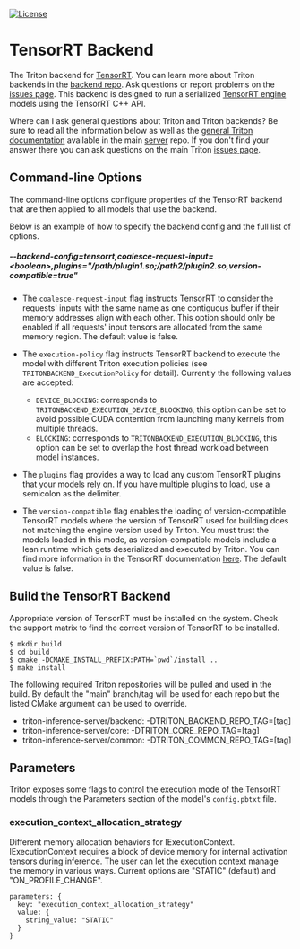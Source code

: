 <!--
# Copyright 2021-2023, NVIDIA CORPORATION & AFFILIATES. All rights reserved.
#
# Redistribution and use in source and binary forms, with or without
# modification, are permitted provided that the following conditions
# are met:
#  * Redistributions of source code must retain the above copyright
#    notice, this list of conditions and the following disclaimer.
#  * Redistributions in binary form must reproduce the above copyright
#    notice, this list of conditions and the following disclaimer in the
#    documentation and/or other materials provided with the distribution.
#  * Neither the name of NVIDIA CORPORATION nor the names of its
#    contributors may be used to endorse or promote products derived
#    from this software without specific prior written permission.
#
# THIS SOFTWARE IS PROVIDED BY THE COPYRIGHT HOLDERS ``AS IS'' AND ANY
# EXPRESS OR IMPLIED WARRANTIES, INCLUDING, BUT NOT LIMITED TO, THE
# IMPLIED WARRANTIES OF MERCHANTABILITY AND FITNESS FOR A PARTICULAR
# PURPOSE ARE DISCLAIMED.  IN NO EVENT SHALL THE COPYRIGHT OWNER OR
# CONTRIBUTORS BE LIABLE FOR ANY DIRECT, INDIRECT, INCIDENTAL, SPECIAL,
# EXEMPLARY, OR CONSEQUENTIAL DAMAGES (INCLUDING, BUT NOT LIMITED TO,
# PROCUREMENT OF SUBSTITUTE GOODS OR SERVICES; LOSS OF USE, DATA, OR
# PROFITS; OR BUSINESS INTERRUPTION) HOWEVER CAUSED AND ON ANY THEORY
# OF LIABILITY, WHETHER IN CONTRACT, STRICT LIABILITY, OR TORT
# (INCLUDING NEGLIGENCE OR OTHERWISE) ARISING IN ANY WAY OUT OF THE USE
# OF THIS SOFTWARE, EVEN IF ADVISED OF THE POSSIBILITY OF SUCH DAMAGE.
-->

[![License](https://img.shields.io/badge/License-BSD3-lightgrey.svg)](https://opensource.org/licenses/BSD-3-Clause)

# TensorRT Backend

The Triton backend for [TensorRT](https://github.com/NVIDIA/TensorRT).
You can learn more about Triton backends in the [backend
repo](https://github.com/triton-inference-server/backend). Ask
questions or report problems on the [issues
page](https://github.com/triton-inference-server/server/issues).
This backend is designed to run a serialized [TensorRT engine](https://docs.nvidia.com/deeplearning/tensorrt/developer-guide/index.html#build_engine_c)
models using the TensorRT C++ API.

Where can I ask general questions about Triton and Triton backends?
Be sure to read all the information below as well as the [general
Triton documentation](https://github.com/triton-inference-server/server#triton-inference-server)
available in the main [server](https://github.com/triton-inference-server/server)
repo. If you don't find your answer there you can ask questions on the
main Triton [issues page](https://github.com/triton-inference-server/server/issues).

## Command-line Options

The command-line options configure properties of the TensorRT
backend that are then applied to all models that use the backend.

Below is an example of how to specify the backend config and the full list of
options.

##### --backend-config=tensorrt,coalesce-request-input=\<boolean\>,plugins="/path/plugin1.so;/path2/plugin2.so,version-compatible=true"

* The `coalesce-request-input` flag instructs TensorRT to consider the requests' inputs with the same name as
one contiguous buffer if their memory addresses align with each other.
This option should only be enabled if all requests' input tensors are allocated
from the same memory region. The default value is false.

* The `execution-policy` flag instructs TensorRT backend to execute the model with
different Triton execution policies (see `TRITONBACKEND_ExecutionPolicy`
for detail). Currently the following values are accepted:
  * `DEVICE_BLOCKING`: corresponds to `TRITONBACKEND_EXECUTION_DEVICE_BLOCKING`,
  this option can be set to avoid possible CUDA contention from launching
  many kernels from multiple threads.
  * `BLOCKING`: corresponds to `TRITONBACKEND_EXECUTION_BLOCKING`, this option
  can be set to overlap the host thread workload between model instances.

* The `plugins` flag provides a way to load any custom TensorRT plugins that your models rely on. If you have
multiple plugins to load, use a semicolon as the delimiter.

* The `version-compatible` flag enables the loading of version-compatible TensorRT models where the version of
TensorRT used for building does not matching the engine version used by Triton. You must trust the models
loaded in this mode, as version-compatible models include a lean runtime which gets deserialized and executed
by Triton. You can find more information in the TensorRT documentation
[here](https://docs.nvidia.com/deeplearning/tensorrt/developer-guide/index.html#version-compat).
The default value is false.



## Build the TensorRT Backend

Appropriate version of TensorRT must be installed on the system. Check the support matrix to find the correct version of TensorRT to be installed.

```
$ mkdir build
$ cd build
$ cmake -DCMAKE_INSTALL_PREFIX:PATH=`pwd`/install ..
$ make install
```

The following required Triton repositories will be pulled and used in
the build. By default the "main" branch/tag will be used for each repo
but the listed CMake argument can be used to override.

* triton-inference-server/backend: -DTRITON_BACKEND_REPO_TAG=[tag]
* triton-inference-server/core: -DTRITON_CORE_REPO_TAG=[tag]
* triton-inference-server/common: -DTRITON_COMMON_REPO_TAG=[tag]

## Parameters

Triton exposes some flags to control the execution mode of the TensorRT models through
the Parameters section of the model's `config.pbtxt` file.

### execution_context_allocation_strategy

Different memory allocation behaviors for IExecutionContext. IExecutionContext requires a block of device memory for internal activation tensors during inference. The user can let the execution context manage the memory in various ways. Current options are "STATIC" (default) and "ON_PROFILE_CHANGE".

```
parameters: {
  key: "execution_context_allocation_strategy"
  value: {
    string_value: "STATIC"
  }
}
```
